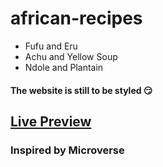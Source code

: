 # african-recipes

<ul>
  <li>Fufu and Eru</li>
  <li>Achu and Yellow Soup</li>
  <li>Ndole and Plantain</li>
</ul>

#### The website is still to be styled 😏

## <a href="https://neba-emmanuel.github.io/african-recipes/index.html">Live Preview</a> 

### Inspired by Microverse
